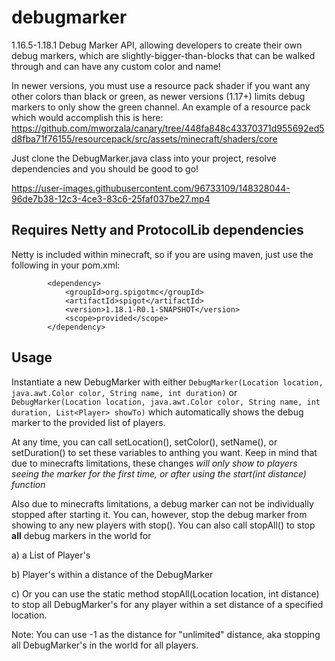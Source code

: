 # debugmarker
1.16.5-1.18.1 Debug Marker API, allowing developers to create their own debug markers, which are slightly-bigger-than-blocks that can be walked through and can have any custom color and name!

In newer versions, you must use a resource pack shader if you want any other colors than black or green, as newer versions (1.17+) limits debug markers to only show the green channel. An example of a resource pack which would accomplish this is here: https://github.com/mworzala/canary/tree/448fa848c43370371d955692ed5d8fba71f76155/resourcepack/src/assets/minecraft/shaders/core

Just clone the DebugMarker.java class into your project, resolve dependencies and you should be good to go!

https://user-images.githubusercontent.com/96733109/148328044-96de7b38-12c3-4ce3-83c6-25faf037be27.mp4

## Requires Netty and ProtocolLib dependencies
Netty is included within minecraft, so if you are using maven, just use the following in your pom.xml:
```
        <dependency>
            <groupId>org.spigotmc</groupId>
            <artifactId>spigot</artifactId>
            <version>1.18.1-R0.1-SNAPSHOT</version>
            <scope>provided</scope>
        </dependency>
```

## Usage
Instantiate a new DebugMarker with either `DebugMarker(Location location, java.awt.Color color, String name, int duration)` or `DebugMarker(Location location, java.awt.Color color, String name, int duration, List<Player> showTo)` which automatically shows the debug marker to the provided list of players.

At any time, you can call setLocation(), setColor(), setName(), or setDuration() to set these variables to anthing you want. Keep in mind that due to minecrafts limitations, these changes *will only show to players seeing the marker for the first time, or after using the start(int distance) function*

Also due to minecrafts limitations, a debug marker can not be individually stopped after starting it. You can, however, stop the debug marker from showing to any new players with stop(). 
You can also call stopAll() to stop **all** debug markers in the world for 

a) a List of Player's 

b) Player's within a distance of the DebugMarker

c) Or you can use the static method stopAll(Location location, int distance) to stop all DebugMarker's for any player within a set distance of a specified location.

Note: You can use -1 as the distance for "unlimited" distance, aka stopping all DebugMarker's in the world for all players.

